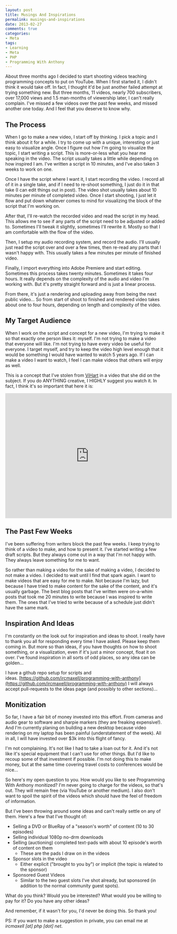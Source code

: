 ```yaml
---
layout: post
title: Musings And Inspirations
permalink: musings-and-inspirations
date: 2013-02-27
comments: true
categories:
- Meta
tags:
- Learning
- Meta
- PHP
- Programming With Anthony
---
```


About three months ago I decided to start shooting videos teaching programming concepts to put on YouTube. When I first started it, I didn't think it would take off. In fact, I thought it'd be just another failed attempt at trying something new. But three months, 11 videos, nearly 700 subscribers, over 17,000 views and 1.5 man-months of viewership later, I can't really complain. I've missed a few videos over the past few weeks, and missed another one today. And I feel that you deserve to know why.
<!--more-->

## The Process

When I go to make a new video, I start off by thinking. I pick a topic and I think about it for a while. I try to come up with a unique, interesting or just easy to visualize angle. Once I figure out how I'm going to visualize the topic, I start writing a script. This is more-or-less what you hear me speaking in the video. The script usually takes a little while depending on how inspired I am. I've written a script in 10 minutes, and I've also taken 3 weeks to work on one.

Once I have the script where I want it, I start recording the video. I record all of it in a single take, and if I need to re-shoot something, I just do it in that take (I can edit things out in post). The video shot usually takes about 10 minutes per minute of completed video. Once I start shooting, I just let it flow and put down whatever comes to mind for visualizing the block of the script that I'm working on.

After that, I'll re-watch the recorded video and read the script in my head. This allows me to see if any parts of the script need to be adjusted or added to. Sometimes I'll tweak it slightly, sometimes I'll rewrite it. Mostly so that I am comfortable with the flow of the video.

Then, I setup my audio recording system, and record the audio. I'll usually just read the script over and over a few times, then re-read any parts that I wasn't happy with. This usually takes a few minutes per minute of finished video.

Finally, I import everything into Adobe Premiere and start editing. Sometimes this process takes twenty minutes. Sometimes it takes four hours. It really depends on the complexity of the audio and video I'm working with. But it's pretty straight forward and is just a linear process.

From there, it's just a rendering and uploading away from being the next public video... So from start of shoot to finished and rendered video takes about one to four hours, depending on length and complexity of the video.

## My Target Audience

When I work on the script and concept for a new video, I'm trying to make it so that exactly one person likes it: myself. I'm not trying to make a video that everyone will like. I'm not trying to have every video be useful for everyone. I target myself, and try to keep the video high level enough that it would be something I would have wanted to watch 5 years ago. If I can make a video I want to watch, I feel I can make videos that others will enjoy as well.

This is a concept that I've stolen from [ViHart](http://youtube.com/vihart) in a video that she did on the subject. If you do ANYTHING creative, I HIGHLY suggest you watch it. In fact, I think it's so important that here it is:

<iframe allowfullscreen="" frameborder="0" height="394" src="http://www.youtube.com/embed/bm-Jjvqu3U4?rel=0" width="525"></iframe>

## The Past Few Weeks

I've been suffering from writers block the past few weeks. I keep trying to think of a video to make, and how to present it. I've started writing a few draft scripts. But they always come out in a way that I'm not happy with. They always leave something for me to want. 

So rather than making a video for the sake of making a video, I decided to not make a video. I decided to wait until I find that spark again. I want to make videos that are easy for me to make. Not because I'm lazy, but because I have tried to make content for the sake of the content, and it's usually garbage. The best blog posts that I've written were on-a-whim posts that took me 20 minutes to write because I was inspired to write them. The ones that I've tried to write because of a schedule just didn't have the same mark.

## Inspiration And Ideas

I'm constantly on the look out for inspiration and ideas to shoot. I really have to thank you all for responding every time I have asked. Please keep them coming in. But more so than ideas, if you have thoughts on how to shoot something, or a visualization, even if it's just a minor concept, float it on over. I've found inspiration in all sorts of odd places, so any idea can be golden...

I have a github repo setup for scripts and ideas. [https://github.com/ircmaxell/programming-with-anthony](https://github.com/ircmaxell/programming-with-anthony) I will always accept pull-requests to the ideas page (and possibly to other sections)...

## Monitization

So far, I have a fair bit of money invested into this effort. From cameras and audio gear to software and sharpie markers (they are freaking expensive!). And I'm currently planing on building a new desktop because video rendering on my laptop has been painful (understatement of the week). All in all, I will have invested over $3k into this flight of fancy. 

I'm not complaining. It's not like I had to take a loan out for it. And it's not like it's special equipment that I can't use for other things. But I'd like to recoup some of that investment if possible. I'm not doing this to make money, but at the same time covering travel costs to conferences would be nice...

So here's my open question to you. How would you like to see Programming With Anthony monitized? I'm never going to charge for the videos, so that's out. They will remain free (via YouTube or another medium). I also don't want to spoil the spirit of the videos which should have the feel of freedom of information. 

But I've been throwing around some ideas and can't really settle on any of them. Here's a few that I've thought of:

 * Selling a DVD or BlueRay of a "season's worth" of content (10 to 30 episodes)
 * Selling individual 1080p no-drm downloads
 * Selling (auctioning) completed text-pads with about 10 episode's worth of content on them
     * These are the pads I draw on in the videos
 * Sponsor slots in the video
     * Either explicit ("brought to you by") or implicit (the topic is related to the sponsor)
 * Sponsored Guest Videos
     * Similar to the two guest slots I've shot already, but sponsored (in addition to the normal community guest spots).


What do you think? Would you be interested? What would you be willing to pay for it? Do you have any other ideas?

And remember, if it wasn't for you, I'd never be doing this. So thank you!


PS: If you want to make a suggestion in private, you can email me at *ircmaxell [at] php [dot] net*.

